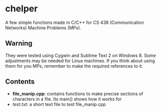 chelper
=======

A few simple functions made in C/C++ for CS 438 (Communication Networks) Machine Problems (MPs).

Warning
-------

They were tested using Cygwin and Sublime Text 2 on Windows 8. Some adjustments may be needed for Linux machines.
If you think about using them for you MPs, remember to make the required references to it.

Contents
--------

- **file_manip.cpp**: contains functions to make precise sections of characters in a file. Its main() shows how it works for
- *test.txt*: a short text file to test file_manip.cpp
